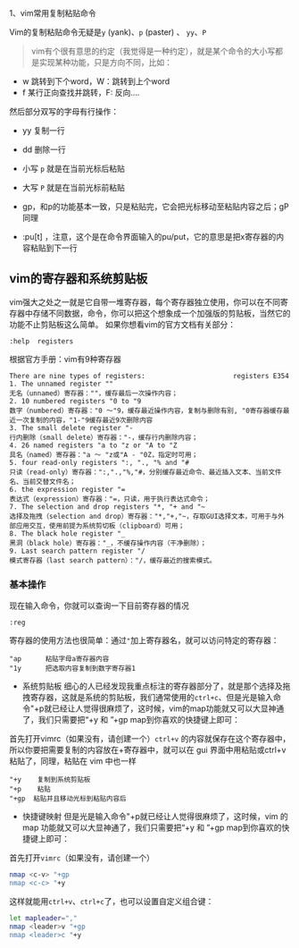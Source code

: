 1、vim常用复制粘贴命令

Vim的复制粘贴命令无疑是`y` (yank)、`p` (paster) 、 `yy`、`P`

> vim有个很有意思的约定（我觉得是一种约定），就是某个命令的大小写都是实现某种功能，只是方向不同，比如：

- w 跳转到下个word，W：跳转到上个word  
- f 某行正向查找并跳转，F: 反向....  

然后部分双写的字母有行操作：
- yy   复制一行
- dd   删除一行

- 小写 `p` 就是在当前光标后粘贴
- 大写 `P` 就是在当前光标前粘贴

- gp，和p的功能基本一致，只是粘贴完，它会把光标移动至粘贴内容之后；gP同理
- :pu[t] ，注意，这个是在命令界面输入的pu/put，它的意思是把x寄存器的内容粘贴到下一行

## vim的寄存器和系统剪贴板

vim强大之处之一就是它自带一堆寄存器，每个寄存器独立使用，你可以在不同寄存器中存储不同数据，命令，你可以把这个想象成一个加强版的剪贴板，当然它的功能不止剪贴板这么简单。
如果你想看vim的官方文档有关部分：
```shell
:help  registers
```

根据官方手册：vim有9种寄存器
```text
There are nine types of registers:                      registers E354
1. The unnamed register ""
无名（unnamed）寄存器：""，缓存最后一次操作内容；
2. 10 numbered registers "0 to "9
数字（numbered）寄存器："0 ～"9，缓存最近操作内容，复制与删除有别, "0寄存器缓存最近一次复制的内容，"1-"9缓存最近9次删除内容
3. The small delete register "-
行内删除（small delete）寄存器："-，缓存行内删除内容；
4. 26 named registers "a to "z or "A to "Z
具名（named）寄存器："a ～ "z或"A - "0Z，指定时可用；
5. four read-only registers ":, "., "% and "#
只读（read-only）寄存器：":,".,"%,"#，分别缓存最近命令、最近插入文本、当前文件名、当前交替文件名；
6. the expression register "=
表达式（expression）寄存器："=，只读，用于执行表达式命令；
7. The selection and drop registers "*, "+ and "~
选择及拖拽（selection and drop）寄存器："*,"+,"~，存取GUI选择文本，可用于与外部应用交互，使用前提为系统剪切板（clipboard）可用；
8. The black hole register "_
黑洞（black hole）寄存器："_，不缓存操作内容（干净删除）；
9. Last search pattern register "/
模式寄存器（last search pattern）："/，缓存最近的搜索模式。
```
### 基本操作

现在输入命令，你就可以查询一下目前寄存器的情况
```shell
:reg
```
寄存器的使用方法也很简单：通过`"`加上寄存器名，就可以访问特定的寄存器：
```shell
"ap      粘贴字母a寄存器内容
"1y      把选取内容复制到数字寄存器1
```

* 系统剪贴板
细心的人已经发现我重点标注的寄存器部分了，就是那个选择及拖拽寄存器，这就是系统的剪贴板，我们通常使用的`ctrl+c`、但是光是输入命令"+p就已经让人觉得很麻烦了，这时候，vim的map功能就又可以大显神通了，我们只需要把“+y  和 ”+gp  map到你喜欢的快捷键上即可：

首先打开vimrc（如果没有，请创建一个）`ctrl+v` 的内容就保存在这个寄存器中，所以你要把需要复制的内容放在+寄存器中，就可以在 gui 界面中用粘贴或ctrl+v粘贴了，同理，粘贴在 vim 中也一样
```shell
"+y    复制到系统剪贴板
"+p    粘贴
"+gp  粘贴并且移动光标到粘贴内容后
```

* 快捷键映射
但是光是输入命令"+p就已经让人觉得很麻烦了，这时候，vim 的 map 功能就又可以大显神通了，我们只需要把“+y  和 ”+gp  map到你喜欢的快捷键上即可：

首先打开`vimrc`（如果没有，请创建一个）
```bash
nmap <c-v> "+gp
nmap <c-c> "+y
```
这样就能用`ctrl+v`、`ctrl+c`了，也可以设置自定义组合键：
```bash
let mapleader=","
nmap <leader>v "+gp
nmap <leader>c "+y
```

